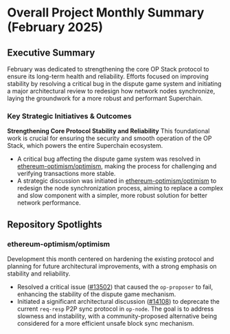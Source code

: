 # Overall Project Monthly Summary (February 2025)

## Executive Summary
February was dedicated to strengthening the core OP Stack protocol to ensure its long-term health and reliability. Efforts focused on improving stability by resolving a critical bug in the dispute game system and initiating a major architectural review to redesign how network nodes synchronize, laying the groundwork for a more robust and performant Superchain.

### Key Strategic Initiatives & Outcomes

**Strengthening Core Protocol Stability and Reliability**
This foundational work is crucial for ensuring the security and smooth operation of the OP Stack, which powers the entire Superchain ecosystem.
-   A critical bug affecting the dispute game system was resolved in [ethereum-optimism/optimism](https://github.com/ethereum-optimism/optimism), making the process for challenging and verifying transactions more stable.
-   A strategic discussion was initiated in [ethereum-optimism/optimism](https://github.com/ethereum-optimism/optimism) to redesign the node synchronization process, aiming to replace a complex and slow component with a simpler, more robust solution for better network performance.

## Repository Spotlights

### ethereum-optimism/optimism
Development this month centered on hardening the existing protocol and planning for future architectural improvements, with a strong emphasis on stability and reliability.
-   Resolved a critical issue ([#13502](https://github.com/ethereum-optimism/optimism/issues/13502)) that caused the `op-proposer` to fail, enhancing the stability of the dispute game mechanism.
-   Initiated a significant architectural discussion ([#14108](https://github.com/ethereum-optimism/optimism/issues/14108)) to deprecate the current `req-resp` P2P sync protocol in `op-node`. The goal is to address slowness and instability, with a community-proposed alternative being considered for a more efficient unsafe block sync mechanism.